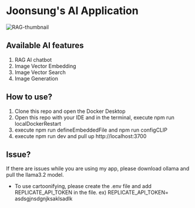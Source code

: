 # Joonsung's AI Application

![RAG-thumbnail](https://github.com/user-attachments/assets/097c775e-ae1a-46f4-ae9b-667665147602)

## Available AI features
1. RAG AI chatbot
2. Image Vector Embedding
3. Image Vector Search
4. Image Generation

## How to use?
1. Clone this repo and open the Docker Desktop
2. Open this repo with your IDE and in the terminal, execute npm run localDockerRestart
3. execute npm run defineEmbeddedFile and npm run configCLIP
4. execute npm run dev and pull up http://localhost:3700

## Issue?
If there are issues while you are using my app, please download ollama and pull the llama3.2 model.


+ To use cartoonifying, please create the .env file and add REPLICATE_API_TOKEN in the file. ex) REPLICATE_API_TOKEN= asdsgjnsdgnjksaklsadlk
